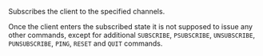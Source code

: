 Subscribes the client to the specified channels.

Once the client enters the subscribed state it is not supposed to issue any
other commands, except for additional `SUBSCRIBE`, `PSUBSCRIBE`, `UNSUBSCRIBE`,
`PUNSUBSCRIBE`, `PING`, `RESET` and `QUIT` commands.
